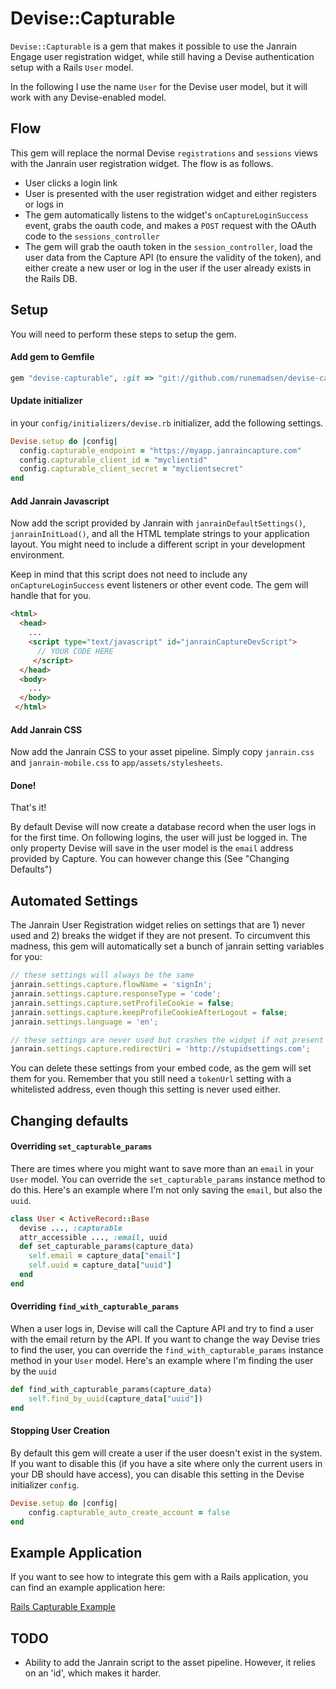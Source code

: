 # Devise::Capturable

`Devise::Capturable` is a gem that makes it possible to use the Janrain Engage user registration widget, while still having a Devise authentication setup with a Rails `User` model.

In the following I use the name `User` for the Devise user model, but it will work with any Devise-enabled model.

## Flow

This gem will replace the normal Devise `registrations` and `sessions` views with the Janrain user registration widget. The flow is as follows.

* User clicks a login link
* User is presented with the user registration widget and either registers or logs in
* The gem automatically listens to the widget's `onCaptureLoginSuccess` event, grabs the oauth code, and makes a `POST` request with the OAuth code to the `sessions_controller`
* The gem will grab the oauth token in the `session_controller`, load the user data from the Capture API (to ensure the validity of the token), and either create a new user or log in the user if the user already exists in the Rails DB.

## Setup

You will need to perform these steps to setup the gem.

#### Add gem to Gemfile

```ruby
gem "devise-capturable", :git => "git://github.com/runemadsen/devise-capturable.git"
```

#### Update initializer

in your `config/initializers/devise.rb` initializer, add the following settings.

```ruby
Devise.setup do |config|
  config.capturable_endpoint = "https://myapp.janraincapture.com"  
  config.capturable_client_id = "myclientid"
  config.capturable_client_secret = "myclientsecret"
end
```

#### Add Janrain Javascript

Now add the script provided by Janrain with `janrainDefaultSettings()`, `janrainInitLoad()`, and all the HTML template strings to your application layout. You might need to include a different script in your development environment.

Keep in mind that this script does not need to include any `onCaptureLoginSuccess` event listeners or other event code. The gem will handle that for you.

```html
<html>
  <head>
  	...
    <script type="text/javascript" id="janrainCaptureDevScript">
      // YOUR CODE HERE
     </script>
  </head>
  <body>
  	...
  </body>
 </html>
```

#### Add Janrain CSS

Now add the Janrain CSS to your asset pipeline. Simply copy `janrain.css` and `janrain-mobile.css` to `app/assets/stylesheets`.

#### Done!

That's it! 

By default Devise will now create a database record when the user logs in for the first time. On following logins, the user will just be logged in. The only property Devise will save in the user model is the `email` address provided by Capture. You can however change this (See "Changing Defaults")

## Automated Settings

The Janrain User Registration widget relies on settings that are 1) never used and 2) breaks the widget if they are not present. To circumvent this madness, this gem will automatically set a bunch of janrain setting variables for you:

```javascript
// these settings will always be the same
janrain.settings.capture.flowName = 'signIn';
janrain.settings.capture.responseType = 'code';
janrain.settings.capture.setProfileCookie = false;
janrain.settings.capture.keepProfileCookieAfterLogout = false;
janrain.settings.language = 'en';

// these settings are never used but crashes the widget if not present
janrain.settings.capture.redirectUri = 'http://stupidsettings.com';
```

You can delete these settings from your embed code, as the gem will set them for you. Remember that you still need a `tokenUrl` setting with a whitelisted address, even though this setting is never used either.

## Changing defaults


#### Overriding `set_capturable_params`

There are times where you might want to save more than an `email` in your `User` model. You can override the `set_capturable_params` instance method to do this. Here's an example where I'm not only saving the `email`, but also the `uuid`.

```ruby
class User < ActiveRecord::Base
  devise ..., :capturable
  attr_accessible ..., :email, uuid
  def set_capturable_params(capture_data)
  	self.email = capture_data["email"]
  	self.uuid = capture_data["uuid"]
  end
end
```

#### Overriding `find_with_capturable_params`

When a user logs in, Devise will call the Capture API and try to find a user with the email return by the API. If you want to change the way Devise tries to find the user, you can override the `find_with_capturable_params` instance method in your `User` model. Here's an example where I'm finding the user by the `uuid`

```ruby
def find_with_capturable_params(capture_data)
	self.find_by_uuid(capture_data["uuid"])
end
```

#### Stopping User Creation

By default this gem will create a user if the user doesn't exist in the system. If you want to disable this (if you have a site where only the current users in your DB should have access), you can disable this setting in the Devise initializer `config`.

```ruby
Devise.setup do |config|
	config.capturable_auto_create_account = false
end
```

## Example Application

If you want to see how to integrate this gem with a Rails application, you can find an example application here:

[Rails Capturable Example](https://github.com/runemadsen/capture_example)

## TODO

* Ability to add the Janrain script to the asset pipeline. However, it relies on an 'id', which makes it harder.

